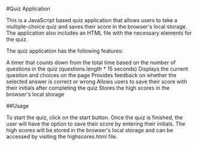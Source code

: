 #Quiz Application

This is a JavaScript based quiz application that allows users to take a multiple-choice quiz and saves their score in the browser's local storage. The application also includes an HTML file with the necessary elements for the quiz.

The quiz application has the following features:

A timer that counts down from the total time based on the number of questions in the quiz (questions.length * 15 seconds)
Displays the current question and choices on the page
Provides feedback on whether the selected answer is correct or wrong
Allows users to save their score with their initials after completing the quiz
Stores the high scores in the browser's local storage

##Usage



To start the quiz, click on the start button. Once the quiz is finished, the user will have the option to save their score by entering their initials. The high scores will be stored in the browser's local storage and can be accessed by visiting the highscores.html file.
